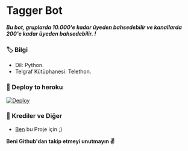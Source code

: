 # Tagger Bot
_**Bu bot, gruplarda 10.000'e kadar üyeden bahsedebilir ve kanallarda 200'e kadar üyeden bahsedebilir. !**_

### 🏷 Bilgi
- Dil: Python.
- Telgraf Kütüphanesi: Telethon.

### 🚀 Deploy to heroku
[![Deploy](https://www.herokucdn.com/deploy/button.svg)](https://heroku.com/deploy?template=https://github.com/XTQ085/TaggerBotReposu)


### 🎯 Krediler ve Diğer
- [Ben](https://t.me/XTQ_BAKAVOY) bu Proje için ;)

**Beni Github'dan takip etmeyi unutmayın ✌️**
